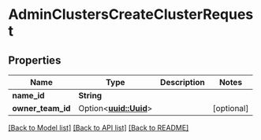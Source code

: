 # AdminClustersCreateClusterRequest

## Properties

Name | Type | Description | Notes
------------ | ------------- | ------------- | -------------
**name_id** | **String** |  | 
**owner_team_id** | Option<[**uuid::Uuid**](uuid::Uuid.md)> |  | [optional]

[[Back to Model list]](../README.md#documentation-for-models) [[Back to API list]](../README.md#documentation-for-api-endpoints) [[Back to README]](../README.md)


